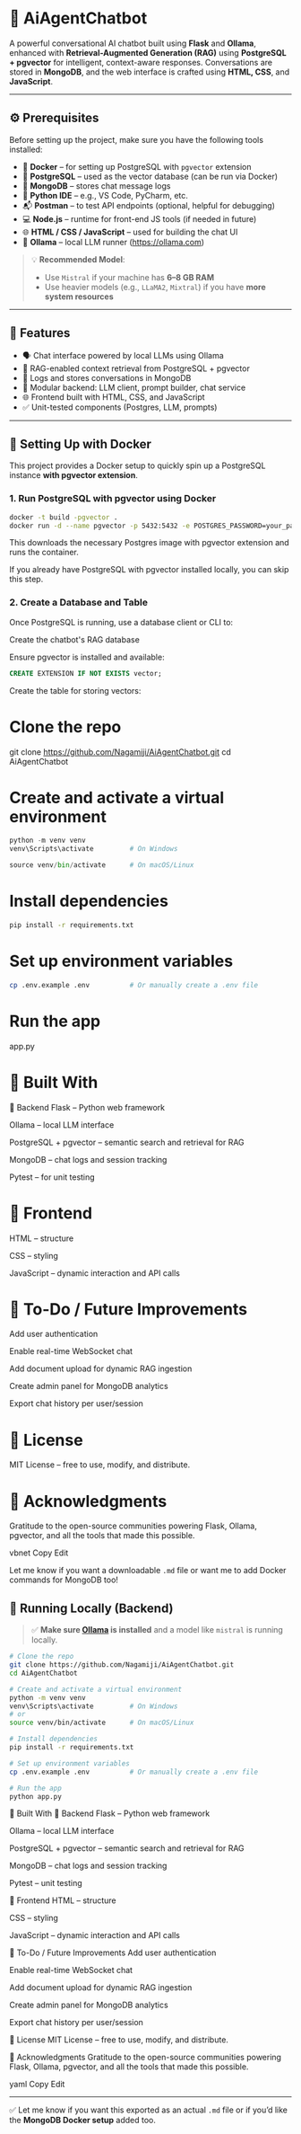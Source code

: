 # 🧠 AiAgentChatbot

A powerful conversational AI chatbot built using **Flask** and **Ollama**, enhanced with **Retrieval-Augmented Generation (RAG)** using **PostgreSQL + pgvector** for intelligent, context-aware responses. Conversations are stored in **MongoDB**, and the web interface is crafted using **HTML, CSS**, and **JavaScript**.

---

## ⚙️ Prerequisites

Before setting up the project, make sure you have the following tools installed:

- 🐳 **Docker** – for setting up PostgreSQL with `pgvector` extension
- 🐘 **PostgreSQL** – used as the vector database (can be run via Docker)
- 🍃 **MongoDB** – stores chat message logs
- 🐍 **Python IDE** – e.g., VS Code, PyCharm, etc.
- 📬 **Postman** – to test API endpoints (optional, helpful for debugging)
- 💻 **Node.js** – runtime for front-end JS tools (if needed in future)
- 🌐 **HTML / CSS / JavaScript** – used for building the chat UI
- 🤖 **Ollama** – local LLM runner (https://ollama.com)

> 💡 **Recommended Model**:  
> - Use `Mistral` if your machine has **6–8 GB RAM**  
> - Use heavier models (e.g., `LLaMA2`, `Mixtral`) if you have **more system resources**

---

## 🚀 Features

- 🗣️ Chat interface powered by local LLMs using Ollama
- 🧠 RAG-enabled context retrieval from PostgreSQL + pgvector
- 📝 Logs and stores conversations in MongoDB
- 🧩 Modular backend: LLM client, prompt builder, chat service
- 🌐 Frontend built with HTML, CSS, and JavaScript
- ✅ Unit-tested components (Postgres, LLM, prompts)

---

## 🐳 Setting Up with Docker

This project provides a Docker setup to quickly spin up a PostgreSQL instance **with pgvector extension**.

### 1. Run PostgreSQL with pgvector using Docker

```bash
docker -t build -pgvector .
docker run -d --name pgvector -p 5432:5432 -e POSTGRES_PASSWORD=your_password -e POSTGRES_USER=your_user -e POSTGRES_DB=your_db pgvector/postgres:latest
```
This downloads the necessary Postgres image with pgvector extension and runs the container.

If you already have PostgreSQL with pgvector installed locally, you can skip this step.


### 2. Create a Database and Table
Once PostgreSQL is running, use a database client or CLI to:

Create the chatbot's RAG database

Ensure pgvector is installed and available:

```sql
CREATE EXTENSION IF NOT EXISTS vector;
```
Create the table for storing vectors:




# **Clone the repo**
git clone https://github.com/Nagamiji/AiAgentChatbot.git
cd AiAgentChatbot

# Create and activate a virtual environment

```python
python -m venv venv
venv\Scripts\activate         # On Windows

source venv/bin/activate      # On macOS/Linux
```

# Install dependencies
```bash
pip install -r requirements.txt
```

# Set up environment variables
```bash 
cp .env.example .env          # Or manually create a .env file
```     

# Run the app
app.py

# 🧱 **Built With**
🔧 Backend
Flask – Python web framework

Ollama – local LLM interface

PostgreSQL + pgvector – semantic search and retrieval for RAG

MongoDB – chat logs and session tracking

Pytest – for unit testing

# **🎨 Frontend**
HTML – structure

CSS – styling

JavaScript – dynamic interaction and API calls

# **📌 To-Do / Future Improvements**
 Add user authentication

 Enable real-time WebSocket chat

 Add document upload for dynamic RAG ingestion

 Create admin panel for MongoDB analytics

 Export chat history per user/session

# **📄 License**
MIT License – free to use, modify, and distribute.

# **🙌 Acknowledgments**
Gratitude to the open-source communities powering Flask, Ollama, pgvector, and all the tools that made this possible.

vbnet
Copy
Edit

Let me know if you want a downloadable `.md` file or want me to add Docker commands for MongoDB too!


## 🧪 Running Locally (Backend)

> ✅ **Make sure [Ollama](https://ollama.com) is installed** and a model like `mistral` is running locally.

```bash
# Clone the repo
git clone https://github.com/Nagamiji/AiAgentChatbot.git
cd AiAgentChatbot

# Create and activate a virtual environment
python -m venv venv
venv\Scripts\activate         # On Windows
# or
source venv/bin/activate      # On macOS/Linux

# Install dependencies
pip install -r requirements.txt

# Set up environment variables
cp .env.example .env          # Or manually create a .env file

# Run the app
python app.py
```
🧱 Built With
🔧 Backend
Flask – Python web framework

Ollama – local LLM interface

PostgreSQL + pgvector – semantic search and retrieval for RAG

MongoDB – chat logs and session tracking

Pytest – unit testing

🎨 Frontend
HTML – structure

CSS – styling

JavaScript – dynamic interaction and API calls

📌 To-Do / Future Improvements
 Add user authentication

 Enable real-time WebSocket chat

 Add document upload for dynamic RAG ingestion

 Create admin panel for MongoDB analytics

 Export chat history per user/session

📄 License
MIT License – free to use, modify, and distribute.

🙌 Acknowledgments
Gratitude to the open-source communities powering Flask, Ollama, pgvector, and all the tools that made this possible.

yaml
Copy
Edit

---

✅ Let me know if you want this exported as an actual `.md` file or if you’d like the **MongoDB Docker setup** added too.









